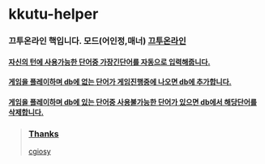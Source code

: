 # kkutu-helper

<h3>끄투온라인 핵입니다. 모드(어인정,매너) <a href="https://kkutu.co.kr/">끄투온라인</h3>
<h4>자신의 턴에 사용가능한 단어중 가장긴단어를 자동으로 입력해줍니다.</h4>
<h4>게임을 플레이하며 db에 없는 단어가 게임진행중에 나오면 db에 추가합니다.</h4>
<h4>게임을 플레이하며 db에 있는 단어중 사용불가능한 단어가 있으면 db에서 해당단어를 삭제합니다.</h4>

> <h3>Thanks</h3> <a href="https://github.com/cgiosy">cgiosy</a>
